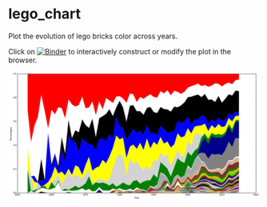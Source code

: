 # lego_chart
Plot the evolution of lego bricks color across years.

Click on [![Binder](http://mybinder.org/badge.svg)](http://mybinder.org/repo/kingjr/lego_chart) to interactively construct or modify the plot in the browser.

![plot](plot.png)
